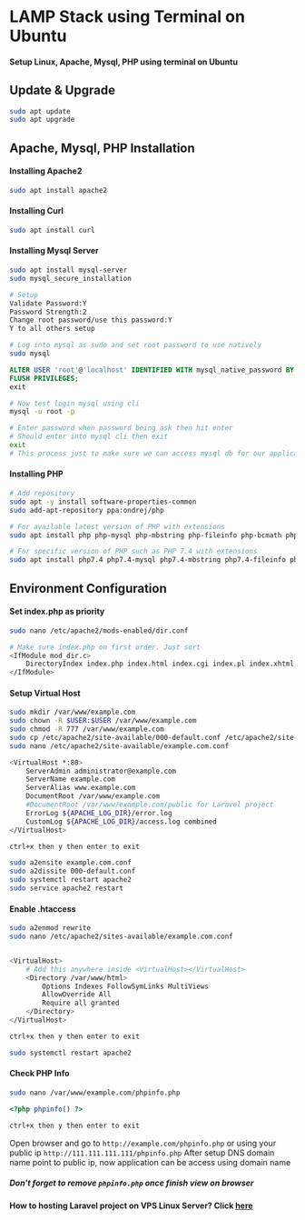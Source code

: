 # LAMP Stack using Terminal on Ubuntu
#### Setup Linux, Apache, Mysql, PHP using terminal on Ubuntu

## Update & Upgrade
```bash
sudo apt update
sudo apt upgrade
```

## Apache, Mysql, PHP Installation
#### Installing Apache2
```bash
sudo apt install apache2
```
#### Installing Curl
```bash
sudo apt install curl
```
#### Installing Mysql Server
```bash
sudo apt install mysql-server
sudo mysql_secure_installation

# Setup
Validate Password:Y
Password Strength:2
Change root password/use this password:Y
Y to all others setup

# Log into mysql as sudo and set root password to use natively
sudo mysql
```
``` sql
ALTER USER 'root'@'localhost' IDENTIFIED WITH mysql_native_password BY 'password';
FLUSH PRIVILEGES;
exit
```
``` bash
# Now test login mysql using cli
mysql -u root -p

# Enter password when password being ask then hit enter
# Should enter into mysql cli then exit
exit
# This process just to make sure we can access mysql db for our application later
```
#### Installing PHP

```bash
# Add repository
sudo apt -y install software-properties-common
sudo add-apt-repository ppa:ondrej/php

# For available latest version of PHP with extensions
sudo apt install php php-mysql php-mbstring php-fileinfo php-bcmath php-dom php-xml php-zip

# For specific version of PHP such as PHP 7.4 with extensions
sudo apt install php7.4 php7.4-mysql php7.4-mbstring php7.4-fileinfo php7.4-bcmath php7.4-dom php7.4-xml php7.4-zip
```

## Environment Configuration
#### Set index.php as priority
```bash
sudo nano /etc/apache2/mods-enabled/dir.conf

# Make sure index.php on first order. Just sort
<IfModule mod_dir.c>
	DirectoryIndex index.php index.html index.cgi index.pl index.xhtml index.htm
</IfModule>
```
#### Setup Virtual Host
```bash
sudo mkdir /var/www/example.com
sudo chown -R $USER:$USER /var/www/example.com
sudo chmod -R 777 /var/www/example.com
sudo cp /etc/apache2/site-available/000-default.conf /etc/apache2/site-available/example.com.conf
sudo nano /etc/apache2/site-available/example.com.conf

<VirtualHost *:80>
    ServerAdmin administrator@example.com
    ServerName example.com
    ServerAlias www.example.com
    DocumentRoot /var/www/example.com
	#DocumentRoot /var/www/example.com/public for Laravel project
    ErrorLog ${APACHE_LOG_DIR}/error.log
    CustomLog ${APACHE_LOG_DIR}/access.log combined
</VirtualHost>

ctrl+x then y then enter to exit

sudo a2ensite example.com.conf
sudo a2dissite 000-default.conf
sudo systemctl restart apache2
sudo service apache2 restart
```
#### Enable .htaccess
```bash
sudo a2enmod rewrite
sudo nano /etc/apache2/sites-available/example.com.conf


<VirtualHost>
	# Add this anywhere inside <VirtualHost></VirtualHost>
	<Directory /var/www/html>
		Options Indexes FollowSymLinks MultiViews
		AllowOverride All
		Require all granted
	</Directory>
</VirtualHost>

ctrl+x then y then enter to exit

sudo systemctl restart apache2
```
#### Check PHP Info
```bash
sudo nano /var/www/example.com/phpinfo.php
```
```php
<?php phpinfo() ?>
```
```bash
ctrl+x then y then enter to exit
```
Open browser and go to `http://example.com/phpinfo.php` or using your public ip `http://111.111.111.111/phpinfo.php`
After setup DNS domain name point to public ip, now application can be access using domain name
##### Don't forget to remove `phpinfo.php` once finish view on browser

#### How to hosting Laravel project on VPS Linux Server? Click [here](https://github.com/Haqimzuhari/Haqimzuhari/blob/master/host-laravel-on-linux-vps.md)
